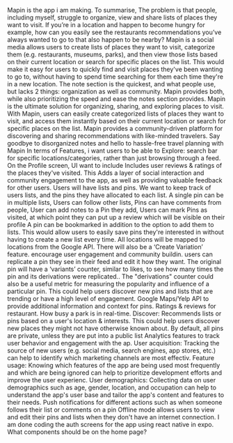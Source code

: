 Mapin is the app i am making. To summarise, The problem is that people, including myself, struggle to organize, view and share lists of places they want to visit. If you’re in a location and happen to become hungry for example, how can you easily see the restaurants recommendations you’ve always wanted to go to that also happen to be nearby?
Mapin is a social media allows users to create lists of places they want to visit, categorize them (e.g. restaurants, museums, parks), and then view those lists based on their current location or search for specific places on the list. This would make it easy for users to quickly find and visit places they've been wanting to go to, without having to spend time searching for them each time they're in a new location.
The note section is the quickest, and what people use, but lacks 2 things: organization as well as community. Mapin provides both, while also prioritizing the speed and ease the notes section provides.
Mapin is the ultimate solution for organizing, sharing, and exploring places to visit. With Mapin, users can easily create categorized lists of places they want to visit, and access them instantly based on their current location or search for specific places on the list. Mapin provides a community-driven platform for discovering and sharing recommendations with like-minded travelers. Say goodbye to disorganized notes and hello to hassle-free travel planning with Mapin
In terms of Features, i want users to be able to Explore: search bar for specific locations/categories, rather than just browsing through a feed. On the Profile screen, UI want to include Includes user reviews & ratings of the places they've visited. This Adds a layer of social interaction and community engagement to the app, as well as providing valuable feedback for other users. Users will have lists and pins. We want to keep track of users lists, and the pins they have allocated to each list.
A single pin can be in multiple lists, Users can follow other lists, Pins can have comments from people, User can add notes to a Pin they add, Users can mark Pins as visited, at which point they can put up a review which will be visible on their profile
A pin can be bookmarked in addition to the option to add them to lists. This would allow users to easily save pins they're interested in without having to create a new list every time.
All locations will be mapped to locations from the Google API.
There will also be a ‘Create Variation’ feature. encourage user engagement and community buildin. users can replicate a pin they see in their feed and edit it how they want. The original pin will have a ‘variants’ counter, similar to likes, to see how many times the pin and its derivations were replicated.. The "derivations" counter could also be a useful metric for measuring the popularity and influence of a particular pin. This could help users discover new pins and lists that are trending or have a high level of engagement.
Google Maps/Yelp API to provide additional information and context for pins. Ratings & reviews for restaurant. How busy a park is in real-time.
Discover: Recommends lists or pins based on a user's location & interests. This could help users discover new places they might not have otherwise known about.
By default, all pins are private, unless they are put into a public list
Analytics features to track user behavior and engagement with the ap. User acquisition: Tracking the source of new users (e.g. social media, search engines, app stores, etc.) can help to identify which marketing channels are most effectiv. Feature usage: Knowing which features of the app are being used most frequently and which are being ignored can help to prioritize development efforts and improve the user experienc. User demographics: Collecting data on user demographics such as age, gender, location, and occupation can help to understand the app's user base and tailor the app's content and features to their needs.
Push notifications for different actions such as when someone follows their list or comments on a pin
Offline mode allows users to view and edit their pins and lists when they don't have an internet connection.
I am done coding the auth screens for the app using react native in expo. What components should be on the home page?
